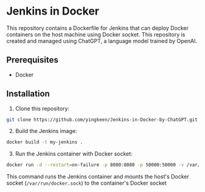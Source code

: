 # Jenkins in Docker

This repository contains a Dockerfile for Jenkins that can deploy Docker containers on the host machine using Docker socket. This repository is created and managed using ChatGPT, a language model trained by OpenAI.

## Prerequisites

- Docker

## Installation

1. Clone this repository:
```bash
git clone https://github.com/yingkeen/Jenkins-in-Docker-by-ChatGPT.git
```

2. Build the Jenkins image:
```bash
docker build -t my-jenkins .
```

3. Run the Jenkins container with Docker socket:
```bash
docker run -d --restart=on-failure -p 8080:8080 -p 50000:50000 -v /var/run/docker.sock:/var/run/docker.sock -v jenkins-data:/var/jenkins_home my-jenkins
```

This command runs the Jenkins container and mounts the host's Docker socket (`/var/run/docker.sock`) to the container's Docker socket

